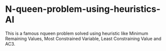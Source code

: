 # N-queen-problem-using-heuristics-AI
This is a famous nqueen problem solved using heuristic like  Minimum Remaining Values, Most Constrained Variable, Least Constraining Value and AC3. 

